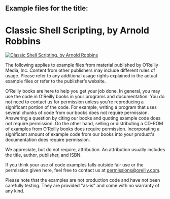 ## Example files for the title:  

# Classic Shell Scripting, by Arnold Robbins

[![Classic Shell Scripting, by Arnold Robbins](http://akamaicovers.oreilly.com/images/9780596005955/cat.gif)](https://www.safaribooksonline.com/library/view/title/0596005954//)

The following applies to example files from material published by O’Reilly Media, Inc. Content from other publishers may include different rules of usage. Please refer to any additional usage rights explained in the actual example files or refer to the publisher’s website.

O'Reilly books are here to help you get your job done. In general, you may use the code in O'Reilly books in your programs and documentation. You do not need to contact us for permission unless you're reproducing a significant portion of the code. For example, writing a program that uses several chunks of code from our books does not require permission. Answering a question by citing our books and quoting example code does not require permission. On the other hand, selling or distributing a CD-ROM of examples from O'Reilly books does require permission. Incorporating a significant amount of example code from our books into your product's documentation does require permission.

We appreciate, but do not require, attribution. An attribution usually includes the title, author, publisher, and ISBN.

If you think your use of code examples falls outside fair use or the permission given here, feel free to contact us at <permissions@oreilly.com>.

Please note that the examples are not production code and have not been carefully testing. They are provided "as-is" and come with no warranty of any kind.
